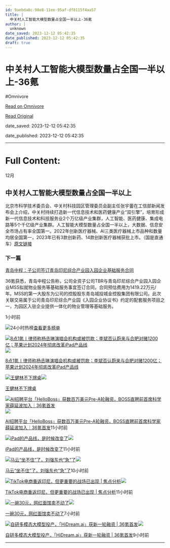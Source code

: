 ```yaml
---
id: 9aebda8c-98e8-11ee-95af-df8115f4aa57
title: |
  中关村人工智能大模型数量占全国一半以上-36氪
author: |
  unknown
date_saved: 2023-12-12 05:42:35
date_published: 2023-12-12 05:42:35
draft: true
---
```


# 中关村人工智能大模型数量占全国一半以上-36氪
#Omnivore

[Read on Omnivore](https://omnivore.app/me/36-18c5df72da1)

[Read Original](https://36kr.com/newsflashes/2557630890302857?f=rss)

date_saved: 2023-12-12 05:42:35

date_published: 2023-12-12 05:42:35

--- 

# Full Content: 

12月

## 中关村人工智能大模型数量占全国一半以上

北京市科学技术委员会、中关村科技园区管理委员会副主任张宇蕾在工信部新闻发布会上介绍，中关村持续打造新一代信息技术和医药健康产业“双引擎”，培育形成新一代信息技术和科技服务业2个万亿级产业集群，人工智能、医药健康、集成电路等5个千亿级产业集群。人工智能大模型数量占全国一半以上，大数据、信息安全市场占有率全国第一。2022年创新医疗器械、AI三类医疗器械上市品种和数量均居全国第一，2023年已有3款创新药、14款创新医疗器械获批上市。（国是直通车）[原文链接](https://weibo.com/6115560351/4978185290384313?sourceType=weixin&from=10DC095010&wm=9006%5F2001&featurecode=newtitle&s%5Fchannel=4&s%5Ftrans=2654345701%5F4978185290384313)

### 下一篇

[青岛中程：子公司签订青岛印尼综合产业园入园企业基础服务合同](https://36kr.com/newsflashes/2557623209434500)

36氪获悉，青岛中程公告称，公司全资子公司TBR与青岛印尼综合产业园入园企业MSS拟就物业服务等基础服务事宜签订合同，合同预估费用为1419.22万元/年。MSS的第一大股东为公司的控股股东青岛城投城金控股集团有限公司。此次关联交易属于公司青岛印尼综合产业园《入园企业协议书》约定的配套服务项目之一，为园区入驻企业提供一体化的物业管理等基础服务。

1小时前

![](https://proxy-prod.omnivore-image-cache.app/0x0,s0eCG3NmJZlzaDxXAvkNascOFp7j6lqhkmfTMNMyI3bI/https://static.36krcdn.com/36kr-web/static/home.d1523964.png)24小时热榜[查看更多榜单](https://36kr.com/hot-list/catalog)

[![8点1氪丨律师称杨丞琳演唱会机构或被罚款；李斌否认蔚来与合肥对赌1200亿；苹果计划2024年彻底改革iPad产品线](https://proxy-prod.omnivore-image-cache.app/0x0,sIQMM1ZKJ2HXYrFciH7jjdGuNMTMXmTo_8yiIiTsO8Wo/https://img.36krcdn.com/hsossms/20231212/v2_0265e9d6c5c1473fa472b002da78991a@5667365_oswg126391oswg1053oswg495_img_jpeg?x-oss-process=image/resize,m_mfit,w_600,h_400,limit_0/crop,w_600,h_400,g_center)](https://36kr.com/p/2557015822588546)![](https://proxy-prod.omnivore-image-cache.app/0x0,s0eCG3NmJZlzaDxXAvkNascOFp7j6lqhkmfTMNMyI3bI/https://static.36krcdn.com/36kr-web/static/home.d1523964.png)

[8点1氪丨律师称杨丞琳演唱会机构或被罚款；李斌否认蔚来与合肥对赌1200亿；苹果计划2024年彻底改革iPad产品线](https://36kr.com/p/2557015822588546)

[![王健林不下牌桌](https://proxy-prod.omnivore-image-cache.app/0x0,sR06xwSEF2cTFaq1FH6637nORm9nqL6Syrwlv7Dt1yVc/https://img.36krcdn.com/hsossms/20231212/v2_7a55d110fd0b447aa4c0b2f4f20a55b2@5091053_oswg110055oswg1053oswg495_img_jpg?x-oss-process=image/resize,m_mfit,w_600,h_400,limit_0/crop,w_600,h_400,g_center)](https://36kr.com/p/2556929935006601)![](https://proxy-prod.omnivore-image-cache.app/0x0,s0eCG3NmJZlzaDxXAvkNascOFp7j6lqhkmfTMNMyI3bI/https://static.36krcdn.com/36kr-web/static/home.d1523964.png)

[王健林不下牌桌](https://36kr.com/p/2556929935006601)

[![AI招聘平台「HelloBoss」获数百万美元Pre-A轮融资，BOSS直聘前首席科学家薛延波加入｜36氪首发](https://proxy-prod.omnivore-image-cache.app/0x0,siRUE6kL_CsSwVYG3st7W5JD-ppOCuutNukC991XhvAo/https://img.36krcdn.com/hsossms/20231211/v2_235df24eb77f4f2f80baff24ad5f7bfb@15785709_oswg387642oswg600oswg400_img_png)](https://36kr.com/p/2555998190491780)![](https://proxy-prod.omnivore-image-cache.app/0x0,s0eCG3NmJZlzaDxXAvkNascOFp7j6lqhkmfTMNMyI3bI/https://static.36krcdn.com/36kr-web/static/home.d1523964.png)

[AI招聘平台「HelloBoss」获数百万美元Pre-A轮融资，BOSS直聘前首席科学家薛延波加入｜36氪首发](https://36kr.com/p/2555998190491780)11小时前

[![iPad的产品线，是时候改变了](https://proxy-prod.omnivore-image-cache.app/0x0,sFfTl7SPYbwd6g97aDLwez6rnUF8Nno0-qJ19oBZQR7I/https://img.36krcdn.com/hsossms/20231211/v2_ee0826f609c440109420f08c397a5bcb@1547419282_oswg51143oswg1053oswg495_img_jpg?x-oss-process=image/resize,m_mfit,w_600,h_400,limit_0/crop,w_600,h_400,g_center)](https://36kr.com/p/2556385967595650)![](https://proxy-prod.omnivore-image-cache.app/0x0,s0eCG3NmJZlzaDxXAvkNascOFp7j6lqhkmfTMNMyI3bI/https://static.36krcdn.com/36kr-web/static/home.d1523964.png)

[iPad的产品线，是时候改变了](https://36kr.com/p/2556385967595650)11小时前

[![马云“坐不住”了，刘强东也“急”了](https://proxy-prod.omnivore-image-cache.app/0x0,sS5b9wRhW4eaW7WpQ0a3V3y6acsAwbVL4cnYEVlPunRA/https://img.36krcdn.com/hsossms/20231212/v2_922973a7224a44b4ae974f0e7ea4b1a4@5091053_oswg526272oswg1053oswg495_img_png?x-oss-process=image/resize,m_mfit,w_600,h_400,limit_0/crop,w_600,h_400,g_center)](https://36kr.com/p/2557107853320066)![](https://proxy-prod.omnivore-image-cache.app/0x0,s0eCG3NmJZlzaDxXAvkNascOFp7j6lqhkmfTMNMyI3bI/https://static.36krcdn.com/36kr-web/static/home.d1523964.png)

[马云“坐不住”了，刘强东也“急”了](https://36kr.com/p/2557107853320066)10小时前

[![TikTok电商重返印尼，但更重要的战场已出现 | 焦点分析](https://proxy-prod.omnivore-image-cache.app/0x0,s5jvfenojC4F4aBS-smxHcOgpyp_W__IXyIaMk4UVGho/https://img.36krcdn.com/hsossms/20231211/v2_49be65c10bad42c8bcc6146a58b6e856@5654145_oswg65540oswg1053oswg495_img_jpg?x-oss-process=image/resize,m_mfit,w_600,h_400,limit_0/crop,w_600,h_400,g_center)](https://36kr.com/p/2556231256496256)![](https://proxy-prod.omnivore-image-cache.app/0x0,s0eCG3NmJZlzaDxXAvkNascOFp7j6lqhkmfTMNMyI3bI/https://static.36krcdn.com/36kr-web/static/home.d1523964.png)

[TikTok电商重返印尼，但更重要的战场已出现 | 焦点分析](https://36kr.com/p/2556231256496256)11小时前

[![一碗30元，网红面馆卖不动了](https://proxy-prod.omnivore-image-cache.app/0x0,sMbgFDc5p4k383-cQoFQ35TPnzNfQSv-BKJMGwWuvW4Q/https://img.36krcdn.com/hsossms/20231212/v2_6bc65577be934af3a013a8abcfefdd59@5091053_oswg70397oswg1053oswg495_img_jpg?x-oss-process=image/resize,m_mfit,w_600,h_400,limit_0/crop,w_600,h_400,g_center)](https://36kr.com/p/2557229244078721)![](https://proxy-prod.omnivore-image-cache.app/0x0,s0eCG3NmJZlzaDxXAvkNascOFp7j6lqhkmfTMNMyI3bI/https://static.36krcdn.com/36kr-web/static/home.d1523964.png)

[一碗30元，网红面馆卖不动了](https://36kr.com/p/2557229244078721)7小时前

[![自研多模态大模型投产，「HiDream.ai」获新一轮融资 | 36氪首发](https://proxy-prod.omnivore-image-cache.app/0x0,sD6d7x9Y78xYqLJgnMHI2IfZGhICQPm7SM1BAPtkcszM/https://img.36krcdn.com/hsossms/20231212/v2_952a6e98e96a40148bda5bc58a009966@2057308263_oswg117996oswg1053oswg495_img_jpg?x-oss-process=image/resize,m_mfit,w_600,h_400,limit_0/crop,w_600,h_400,g_center)](https://36kr.com/p/2557199504415361)![](https://proxy-prod.omnivore-image-cache.app/0x0,s0eCG3NmJZlzaDxXAvkNascOFp7j6lqhkmfTMNMyI3bI/https://static.36krcdn.com/36kr-web/static/home.d1523964.png)

[自研多模态大模型投产，「HiDream.ai」获新一轮融资 | 36氪首发](https://36kr.com/p/2557199504415361)9小时前

---

